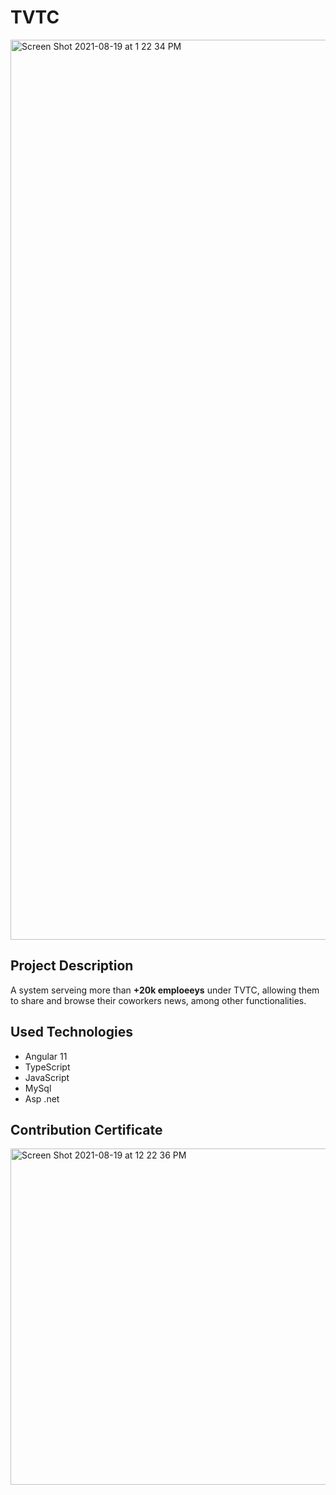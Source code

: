 # TVTC

<img width="1440" alt="Screen Shot 2021-08-19 at 1 22 34 PM" src="https://user-images.githubusercontent.com/75578380/130052886-42f62307-f9b9-4248-aa97-7ccd86938474.png">



## Project Description
A system serveing more than **+20k emploeeys** under TVTC, allowing them to share and browse their coworkers news, among other functionalities. 

## Used Technologies
- Angular 11 
- TypeScript 
- JavaScript
- MySql
- Asp .net 

## Contribution Certificate

<img width="538" alt="Screen Shot 2021-08-19 at 12 22 36 PM" src="https://user-images.githubusercontent.com/75578380/130044075-8d2e6baa-317f-44f6-89a8-e0d48abebcb6.png">

